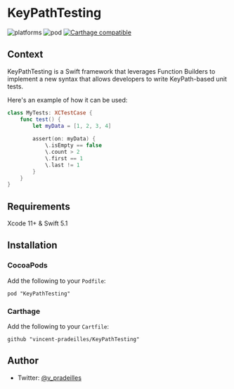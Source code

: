 # KeyPathTesting

![platforms](https://img.shields.io/badge/platforms-iOS-333333.svg)
![pod](https://img.shields.io/cocoapods/v/KeyPathTesting.svg)
[![Carthage compatible](https://img.shields.io/badge/Carthage-compatible-4BC51D.svg?style=flat)](https://github.com/Carthage/Carthage)

## Context

KeyPathTesting is a Swift framework that leverages Function Builders to implement a new syntax that allows developers to write KeyPath-based unit tests.

Here's an example of how it can be used:

```swift
class MyTests: XCTestCase {
    func test() {
        let myData = [1, 2, 3, 4]
        
        assert(on: myData) {
            \.isEmpty == false
            \.count > 2
            \.first == 1
            \.last != 1
        }
    }
}
```

## Requirements

Xcode 11+ & Swift 5.1

## Installation

### CocoaPods

Add the following to your `Podfile`:

`pod "KeyPathTesting"`

### Carthage

Add the following to your `Cartfile`:

`github "vincent-pradeilles/KeyPathTesting"`

## Author

* Twitter: [@v_pradeilles](https://twitter.com/v_pradeilles)
